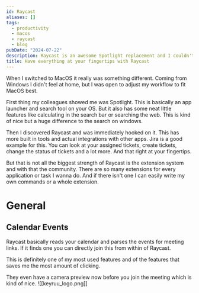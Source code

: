 ```yaml
---
id: Raycast
aliases: []
tags:
  - productivity
  - macos
  - raycast
  - blog
pubDate: "2024-07-22"
description: Raycast is an awesome Spotlight replacement and I couldn't work without it. Calendar Events, App switching, Window Management, Extensions and much more.
title: Have everything at your fingertips with Raycast
---
```

When I switched to MacOS it really was something different. Coming from Windows I didn't feel at home, but I was open to adjust my workflow to fit MacOS best.

First thing my colleagues showed me was Spotlight. This is basically an app launcher and search tool on your OS. But it also has some neat little features like calculating in the search bar or searching the web. This is kind of nice but a huge difference to the search on windows.

Then I discovered Raycast and was immediately hooked on it. This has more built in tools and actual integrations with other apps. Jira is a good example for this. You can look at your assigned tickets, create tickets, change the status of tickets and a lot more. And that right at your fingertips.

But that is not all the biggest strength of Raycast is the extension system and with that the community. There are so many extensions for every application or task I wanna do. And if there isn't one I can easily write my own commands or a whole extension.

# General

## Calendar Events

 Raycast basically reads your calendar and parses the events for meeting links. If it finds one you can directly join this from within of Raycast.

This is definitely one of my most used features and of the features that saves me the most amount of clicking.

They even have a camera preview now before you join the meeting which is kind of nice.
![[keyruu_logo.png]]
